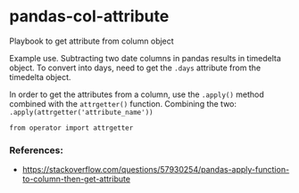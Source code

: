 # pandas-col-attribute
Playbook to get attribute from column object

Example use.  Subtracting two date columns in pandas results in timedelta object.  To convert into days, need to get the `.days` attribute from the timedelta object.

In order to get the attributes from a column, use the `.apply()` method combined with the `attrgetter()` function.  Combining the two: `.apply(attrgetter('attribute_name'))`

```
from operator import attrgetter
```

### References:
* https://stackoverflow.com/questions/57930254/pandas-apply-function-to-column-then-get-attribute
